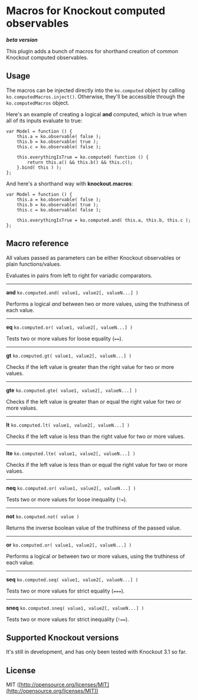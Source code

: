 Macros for Knockout computed observables
========================================
***beta version***

This plugin adds a bunch of macros for shorthand creation of common Knockout computed observables.

Usage
-------------

The macros can be injected directly into the `ko.computed` object by calling `ko.computedMacros.inject()`. Otherwise, they'll be accessible through the `ko.computedMacros` object.

Here's an example of creating a logical **and** computed, which is true when all of its inputs evaluate to true:

    var Model = function () {
        this.a = ko.observable( false );
        this.b = ko.observable( true );
        this.c = ko.observable( false );
        
        this.everythingIsTrue = ko.computed( function () {
            return this.a() && this.b() && this.c();
        }.bind( this ) );
    };
  
And here's a shorthand way with **knockout.macros**:

    var Model = function () {
        this.a = ko.observable( false );
        this.b = ko.observable( true );
        this.c = ko.observable( false );
        
        this.everythingIsTrue = ko.computed.and( this.a, this.b, this.c );
    };
    
Macro reference
---------------
All values passed as parameters can be either Knockout observables or plain functions/values.

Evaluates in pairs from left to right for variadic comparators.

---

**and** `ko.computed.and( value1, value2[, valueN...] )`

Performs a logical *and* between two or more values, using the truthiness of each value.

---

**eq** `ko.computed.or( value1, value2[, valueN...] )` 

Tests two or more values for loose equality (`==`).

---

**gt** `ko.computed.gt( value1, value2[, valueN...] )`

Checks if the left value is greater than the right value for two or more values.

---

**gte** `ko.computed.gte( value1, value2[, valueN...] )`

Checks if the left value is greater than or equal the right value for two or more values.

---

**lt** `ko.computed.lt( value1, value2[, valueN...] )`

Checks if the left value is less than the right value for two or more values.

---

**lte** `ko.computed.lte( value1, value2[, valueN...] )`

Checks if the left value is less than or equal the right value for two or more values.

---

**neq** `ko.computed.or( value1, value2[, valueN...] )` 

Tests two or more values for loose inequality (`!=`).

---

**not** `ko.computed.not( value )` 

Returns the inverse boolean value of the truthiness of the passed value.

---

**or** `ko.computed.or( value1, value2[, valueN...] )` 

Performs a logical *or* between two or more values, using the truthiness of each value.

---

**seq** `ko.computed.seq( value1, value2[, valueN...] )` 

Tests two or more values for strict equality (`===`).

---

**sneq** `ko.computed.sneq( value1, value2[, valueN...] )` 

Tests two or more values for strict inequality (`!==`).

Supported Knockout versions
---------------------------
It's still in development, and has only been tested with Knockout 3.1 so far.

License
-------
MIT ([http://opensource.org/licenses/MIT](http://opensource.org/licenses/MIT))
